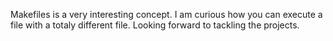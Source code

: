 Makefiles is a very interesting concept. I am curious how you can execute a file with a totaly different file. Looking forward to tackling the projects.

